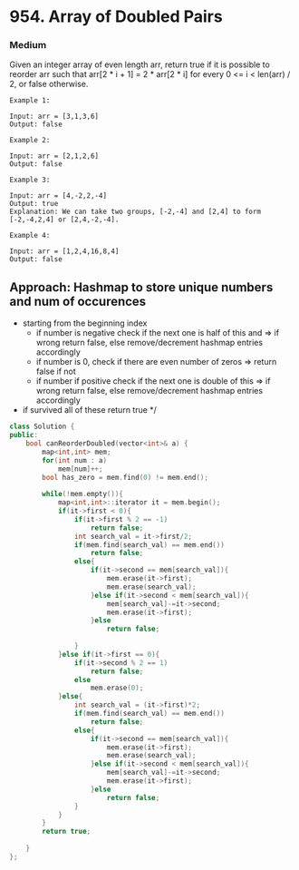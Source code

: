 # 954. Array of Doubled Pairs
### Medium

Given an integer array of even length arr, return true if it is possible to reorder arr such that arr[2 * i + 1] = 2 * arr[2 * i] for every 0 <= i < len(arr) / 2, or false otherwise.

 

    Example 1:

    Input: arr = [3,1,3,6]
    Output: false

    Example 2:

    Input: arr = [2,1,2,6]
    Output: false

    Example 3:

    Input: arr = [4,-2,2,-4]
    Output: true
    Explanation: We can take two groups, [-2,-4] and [2,4] to form [-2,-4,2,4] or [2,4,-2,-4].

    Example 4:

    Input: arr = [1,2,4,16,8,4]
    Output: false


## Approach: Hashmap to store unique numbers and num of occurences

* starting from the beginning index
    * if number is negative check if the next one is half of this and => if wrong return false, else remove/decrement hashmap entries accordingly
    * if number is 0, check if there are even number of zeros => return false if not
    * if number if positive check if the next one is double of this => if wrong return false, else remove/decrement hashmap entries accordingly
* if survived all of these return true
*/
```cpp
class Solution {
public:
    bool canReorderDoubled(vector<int>& a) {
        map<int,int> mem;
        for(int num : a)
            mem[num]++;
        bool has_zero = mem.find(0) != mem.end();
        
        while(!mem.empty()){
            map<int,int>::iterator it = mem.begin();
            if(it->first < 0){
                if(it->first % 2 == -1)
                    return false;
                int search_val = it->first/2;
                if(mem.find(search_val) == mem.end())
                    return false;
                else{
                    if(it->second == mem[search_val]){
                        mem.erase(it->first);
                        mem.erase(search_val);
                    }else if(it->second < mem[search_val]){
                        mem[search_val]-=it->second;
                        mem.erase(it->first);
                    }else
                        return false;
                        
                }
            }else if(it->first == 0){
                if(it->second % 2 == 1)
                    return false;
                else
                    mem.erase(0);
            }else{
                int search_val = (it->first)*2;
                if(mem.find(search_val) == mem.end())
                    return false;
                else{
                    if(it->second == mem[search_val]){
                        mem.erase(it->first);
                        mem.erase(search_val);
                    }else if(it->second < mem[search_val]){
                        mem[search_val]-=it->second;
                        mem.erase(it->first);
                    }else
                        return false;
                }
            }
        }
        return true;
        
    }
};
```